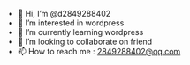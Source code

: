 - 👋 Hi, I’m @d2849288402
- 👀 I’m interested in wordpress
- 🌱 I’m currently learning wordpress
- 💞️ I’m looking to collaborate on friend  
- 📫 How to reach me : 2849288402@qq.com

<!---
d2849288402/d2849288402 is a ✨ special ✨ repository because its `README.md` (this file) appears on your GitHub profile.
You can click the Preview link to take a look at your changes.
---
